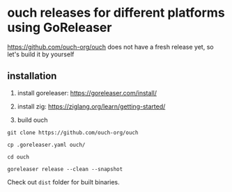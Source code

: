 # ouch releases for different platforms using GoReleaser

https://github.com/ouch-org/ouch does not have a fresh release yet, so let's build it by yourself

## installation

1. install goreleaser: https://goreleaser.com/install/

2. install zig: https://ziglang.org/learn/getting-started/

3. build ouch

```shell
git clone https://github.com/ouch-org/ouch

cp .goreleaser.yaml ouch/

cd ouch

goreleaser release --clean --snapshot
```

Check out `dist` folder for built binaries.
